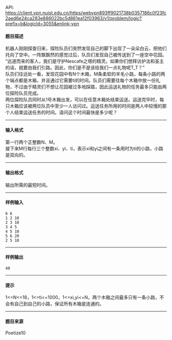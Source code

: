 API: https://client.vpn.nuist.edu.cn/https/webvpn893ff9021738b0357186c0f23fc2aed6e24ca283e886022bc5d861ea12f03963/v1/problem/logic?prefix=b&logicId=3055&enlink-vpn

#### 题目描述

机器人刚刚探查归来，探险队员们突然发现自己的脚下出现了一朵朵白云，把他们托向了空中。一阵飘飘然的感觉过后，队员们发现自己被传送到了一座空中花园。  
“远道而来的客人，我们是守护Nescafe之塔的精灵。如果你们想拜访护法和圣主的话，就要由我们引路。因此，你们是不是该给我们一点礼物呢T\_T？”  
队员们往远处一看，发现花园中有N个木箱，M条柔软的羊毛小路，每条小路的两个端点都是木箱，并且通过它需要ti的时间。队员们需要往每个木箱中放一份礼物，不过由于精灵们不想让花园被过多地踩踏，因此运送礼物的任务最多只能由两位探险队员完成。  
两位探险队员同时从1号木箱出发，可以在任意木箱处结束运送。运送完毕时，每只木箱应该被两位队员中至少一人访问过。运送任务所用的时间是两人中较慢的那个人结束运送任务的时间。请问这个时间最快是多少呢？

---

#### 输入格式

  
第一行两个正整数N、M。  
接下来M行每行三个整数xi、yi、ti，表示xi和yi之间有一条用时为ti的小路，小路是双向的。

---

#### 输出格式

  
输出所需的最短时间。

---

#### 样例输入
```
6 6
1 2 10
2 3 10
3 4 5
4 5 10
5 6 20
2 5 10

```

---

#### 样例输出
```
40

```

---

#### 提示

1<=N<=18，1<=ti<=1000，1<=xi,yi<=N，两个木箱之间最多只有一条小路，不会有自己到自己的小路，保证所有木箱是连通的。

---

#### 题目来源

Poetize10
